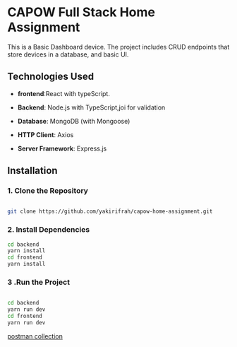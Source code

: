 
  

# **CAPOW Full Stack Home Assignment**

This is a Basic Dashboard device. The project includes CRUD endpoints that store devices in a database, and basic UI.

  

## **Technologies Used**

- **frontend**:React with typeScript.

- **Backend**: Node.js with TypeScript,joi for validation

- **Database**: MongoDB (with Mongoose)

- **HTTP Client**: Axios

- **Server Framework**: Express.js

  

## Installation

  

### **1. Clone the Repository**

  

```bash

git clone https://github.com/yakirifrah/capow-home-assignment.git

```

  
  

### **2. Install Dependencies**



  

```bash
cd backend
yarn install
cd frontend
yarn install

```

  

### **3 .Run the Project**

  

```bash

cd backend
yarn run dev
cd frontend
yarn run dev

```

  



[postman collection](https://github.com/yakirifrah/capow-home-assignment/blob/main/capow-assignment.postman_collection.json)

 
